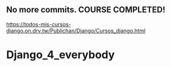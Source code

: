 ## No more commits. COURSE COMPLETED!

https://todos-mis-cursos-django.on.drv.tw/Publichan/Django/Cursos_django.html

# Django_4_everybody
